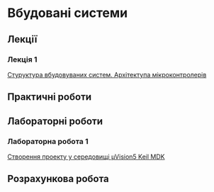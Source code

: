 # Вбудовані системи

## Лекції
### Лекція 1
[Стуруктура вбудовуваних систем. Архітектупа мікроконтролерів](lec1.md)

## Практичні роботи 



## Лабораторні роботи
### Лабораторна робота 1
[Створення проекту у середовищі μVision5 Keil MDK](lab1.md)

## Розрахункова робота 

